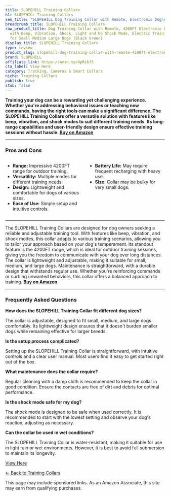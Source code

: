 ```yaml
---
title: SLOPEHILL Training Collars
h1: SLOPEHILL Training Collars
seo_title: "SLOPEHILL Dog Training Collar with Remote, Electronic Dog\u2026"
breadcrumb_title: SLOPEHILL Training Collars
raw_product_title: Dog Training Collar with Remote, 4200FT Electronic Dog Shock Collar
  with Beep, Vibration, Shock, Light and No Shock Mode, Electric Training Collar Set
  for Small Medium Large Dogs (Black Green)
display_title: SLOPEHILL Training Collars
type: review
product_slug: slopehill-dog-training-collar-with-remote-4200ft-electronic-dog-shock-c-548bdbb0
brand: SLOPEHILL
affiliate_link: https://amzn.to/4pRikf3
cta_label: View Here
category: Tracking, Cameras & Smart Collars
niche: Training Collars
publish: true
stub: false
---
```


<div id="intro" class="full-width">
  <p><strong>Training your dog can be a rewarding yet challenging experience. Whether you're addressing behavioral issues or teaching new commands, having the right tools can make a significant difference. The SLOPEHILL Training Collars offer a versatile solution with features like beep, vibration, and shock modes to suit different training needs. Its long-range capabilities and user-friendly design ensure effective training sessions without hassle. </strong><a href="https://amzn.to/4pRikf3" rel="nofollow sponsored noopener" target="_blank"><strong>Buy on Amazon</strong></a></p>
</div>

<hr />
<h3 id="pros-cons">Pros and Cons</h3>
<div class="pc-grid" style="display:grid;grid-template-columns:1fr 1fr;gap:16px;">
  <ul>
    <li><strong>Range:</strong> Impressive 4200FT range for outdoor training.</li>
    <li><strong>Versatility:</strong> Multiple modes for different training needs.</li>
    <li><strong>Design:</strong> Lightweight and comfortable for dogs of various sizes.</li>
    <li><strong>Ease of Use:</strong> Simple setup and intuitive controls.</li>
  </ul>
  <ul>
    <li><strong>Battery Life:</strong> May require frequent recharging with heavy use.</li>
    <li><strong>Size:</strong> Collar may be bulky for very small dogs.</li>
  </ul>
</div>
<hr />

<div class="full-width">
  <p>The SLOPEHILL Training Collars are designed for dog owners seeking a reliable and adjustable training tool. With features like beep, vibration, and shock modes, this collar adapts to various training scenarios, allowing you to tailor your approach based on your dog's temperament. Its standout feature is the 4200FT range, which is ideal for outdoor training sessions, giving you the freedom to communicate with your dog over long distances. The collar is lightweight and adjustable, making it suitable for small, medium, and large dogs. Maintenance is straightforward, with a durable design that withstands regular use. Whether you're reinforcing commands or curbing unwanted behaviors, this collar offers a balanced approach to training. <a href="https://amzn.to/4pRikf3" rel="nofollow sponsored noopener" target="_blank"><strong>Buy on Amazon</strong></a></p>
</div>

<hr />
<h3 id="faqs">Frequently Asked Questions</h3>

<p><strong>How does the SLOPEHILL Training Collar fit different dog sizes?</strong></p>
<p>The collar is adjustable, designed to fit small, medium, and large dogs comfortably. Its lightweight design ensures that it doesn't burden smaller dogs while remaining effective for larger breeds.</p>

<p><strong>Is the setup process complicated?</strong></p>
<p>Setting up the SLOPEHILL Training Collar is straightforward, with intuitive controls and a clear user manual. Most users find it easy to get started right out of the box.</p>

<p><strong>What maintenance does the collar require?</strong></p>
<p>Regular cleaning with a damp cloth is recommended to keep the collar in good condition. Ensure the contacts are free of dirt and debris for optimal performance.</p>

<p><strong>Is the shock mode safe for my dog?</strong></p>
<p>The shock mode is designed to be safe when used correctly. It is recommended to start with the lowest setting and observe your dog's reaction, adjusting as necessary.</p>

<p><strong>Can the collar be used in wet conditions?</strong></p>
<p>The SLOPEHILL Training Collar is water-resistant, making it suitable for use in light rain or wet environments. However, it is best to avoid full submersion to maintain its longevity.</p>
<p><a class="btn" href="https://amzn.to/4pRikf3" target="_blank" rel="nofollow sponsored noopener">View Here</a></p>
<p><a href="/roundups/tracking-cameras-smart-collars/training-collars/">← Back to Training Collars</a></p>
<aside class="disclosure">This page may include sponsored links. As an Amazon Associate, this site may earn from qualifying purchases.</aside>
